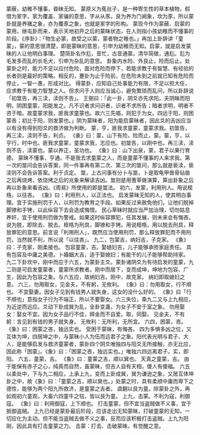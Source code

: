 蒙蔽，幼稚不懂事，昏昧无知。
蒙原义为菟丝子，是一种寄生性的草本植物，假借为冡字。冡为覆盖、冡骗的意思，字从从豕。艮为养为门阙象，坎为豕，所以蒙卦就是养猪之象，亦为覆豕之象，也就是冡字的形构。
蒙现今作为蒙蔽、启蒙的蒙用，继屯卦而来，表示天地初开之后的蒙昧状态，在人则指小孩幼稚而不懂事的阶段。《序卦》：「物生必蒙，故受之以蒙，蒙者物之稚也。」再加上卦辞讲「童蒙」，蒙的意思很清楚，即是蒙昧的意思，引申为幼稚而无知。启蒙，就是启发蒙昧的人让他明白事理。
楚简卦名作尨，音忙，古音通蒙。清华简做，通尨。尨为毛发多而乱的长毛犬，引申为杂乱的意思。
卦象内水险、外艮止，险而后止。处蒙卦之时，能力不足以应付危险，面对危险而停下，若能求教于有智慧、有经验的长者则是最好的策略。相反的，蹇卦为止于险前，在危险未到之前就已知有危险而停止，一智一愚，形成对比。
得蒙卦，应知自己处事能力有限，不足以担大任，应求教于有能力智慧之人。但求问于人则应当诚心，避免繁琐而乱问，所以卦辞说「初筮告，再三渎，渎则不告」。
王弼曰：「此一卦，阴爻亦先求阳。夫阴昧而阳明，阴困童蒙，阳能发之。凡不识者求问识者，识者不求所告；暗者求明，明者不咨于暗。故童蒙求我，匪我求童蒙也。故六三先唱，则犯于为女。四远于阳，则困蒙吝；初比于阳，则发蒙也。」阴为蒙昧者，阳为能启蒙昧者，因此爻的吉凶应当以有没有得到阳爻的救济做为判断。
蒙，亨，匪我求童蒙，童蒙求我。初筮告，再三渎，渎则不告，利贞。
《彖》曰：蒙，山下有险，险而止，蒙。蒙，亨，以亨行，时中也。匪我求童蒙，童蒙求我，志应也。初筮告，以刚中也。再三渎，渎则不告，渎蒙也。蒙以养正，圣功也。
《象》曰：山下出泉，蒙，君子以果行育德。
蒙昧不懂事，亨通。不是我去求童蒙之人，而是童蒙不懂事的人来求我。第一次的筮问会告诉答案，同一件事再有第二次、第三次的筮问，那么就是亵渎，亵渎则不会告诉答案。利于贞定。
筮，上古问事有分卜与筮，卜是取龟甲兽骨钻凿之后再烧烤，依烧烤之后的兆象来解读吉凶。筮则是用蓍草做演算，算出卦象之后再以卦象来看吉凶。《周易》所使用的即是筮法。
初六，发蒙，利用刑人。用说桎梏，以往吝。
《象》曰：利用刑人，以正法也。
启发蒙昧无知的人，使其明白事理。宜于实施刑罚于人，以刑罚为教育之手段。如果反过来赦免他们，让他们脱掉脚镣和手铐，以此纵容下去会造成悔恨。
民心草昧时就应当严加治理，切勿姑息养奸，宜于使用刑罚做为警戒。如果这时纵容罪犯，任其发展，则未来会有悔吝。
说为脱，即除去、脱去。桎梏为刑具，脚镣和手铐。用说桎梏，用以脱去刑具，释放罪犯的意思。前言说「利用刑人」，既然应当使用刑罚，那么释放罪犯而不用刑罚，当然就不利，所以说「以往吝」。
九二，包蒙吉，纳妇吉，子克家。
《象》曰：子克家，刚柔接也。
包容童蒙，吉。娶媳妇吉，儿子能够承担家庭责任。
具有包容及中庸之美德。卜婚姻大吉，适于娶媳妇；有能干的儿子能够帮助持家。
九二下卦坎中，刚中而应于六五，为蒙卦主爻。蒙卦诸阴爻为有待启发的童蒙，九二则是可启发童蒙者，童蒙所求教者。刚中而居下，变而成坤，坤地为包容、广生，因此为包容之象。与六五应，故纳妇吉。刚中，故克家。
纳妇即取媳妇之意。
六三，勿用取女，见金夫，不有躬，无攸利。
《象》曰：勿用取女，行不顺也。
不宜娶妻。因女子见到有钱男人就失身，这女的没什么好的。
《象》曰「行不顺也」意指女子行为不端正，所以不要娶女。六三失位，乘九二又与上九相应，为近逆而远应。爻动下卦成巽为乱，全卦变蛊，为女子不安于室之象。
勿用娶女：娶女不宜。因为女子品行不佳，拜金而不自爱。取，同娶。
见金夫，不有躬：言见到有钱的男子就失身。
无攸利：无所利，无所宜。
六四，困蒙，吝。
《象》曰：困蒙之吝，独远实也。
受困于蒙昧，有悔吝。
四为多惧多凶之位，又互体为坤，四居坤之中，与蒙昧小人为伍而远君子之象。阳代表光明与君子、大人，是能够启发与救济童蒙者，蒙卦四个阴爻唯独四与阳爻无所接触，亦无比应，因此称「困蒙」。《象》曰：「困蒙之吝，独远实也。」唯独六四远离君子。实，即阳。
六五，童蒙，吉。
《象》曰：童蒙之吉，顺以巽也。
天真之童蒙，吉。
由于能保有赤子之心，纯真而自然，虽蒙昧，但吉人自有天相，傻人有傻福。
六五以柔处中，下与九二相应，上承上九，变而上卦成巽，巽为谦逊之象，又居互体坤卦之中，故《象》曰：「童蒙之吉，顺以巽也。」处蒙之时，具有柔顺中庸而卑下之德性，能够为两个阳九所救济，是童蒙之吉者。
虞翻以艮为童。除蒙卦之外，再如观初六童观，大畜六四童牛之牯，皆以艮为童。
上九，击蒙。不利为寇，利御寇。
《象》曰：利用御寇，上下顺也。
打击童蒙，但不宜当盗贼做不义事，宜于抵御盗贼。
上九已经是蒙卦最后阶段，应该走出无知蒙昧，打破童蒙的无知，一切应化为主动。但不能当盗贼去做不义之事，反而应该积极打击盗贼。上九为阳刚，因此具有打击童蒙之力。
击蒙：打击、击破蒙昧。有觉醒之意。